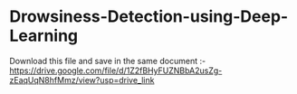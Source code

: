# Drowsiness-Detection-using-Deep-Learning


Download this file and save in the same document :- 
https://drive.google.com/file/d/1Z2fBHyFUZNBbA2usZg-zEaqUqN8hfMmz/view?usp=drive_link
